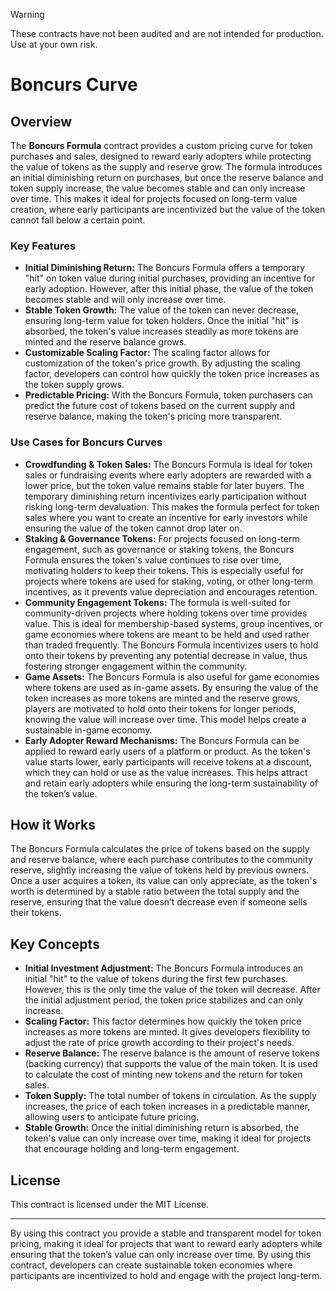 > [!Warning]
> These contracts have not been audited and are not intended for production. Use at your own risk.

# Boncurs Curve

## Overview

The **Boncurs Formula** contract provides a custom pricing curve for token purchases and sales, designed to reward early adopters while protecting the value of tokens as the supply and reserve grow. The formula introduces an initial diminishing return on purchases, but once the reserve balance and token supply increase, the value becomes stable and can only increase over time. This makes it ideal for projects focused on long-term value creation, where early participants are incentivized but the value of the token cannot fall below a certain point.

### Key Features
- **Initial Diminishing Return:** The Boncurs Formula offers a temporary "hit" on token value during initial purchases, providing an incentive for early adoption. However, after this initial phase, the value of the token becomes stable and will only increase over time.
- **Stable Token Growth:** The value of the token can never decrease, ensuring long-term value for token holders. Once the initial "hit" is absorbed, the token's value increases steadily as more tokens are minted and the reserve balance grows.
- **Customizable Scaling Factor:** The scaling factor allows for customization of the token's price growth. By adjusting the scaling factor, developers can control how quickly the token price increases as the token supply grows.
- **Predictable Pricing:** With the Boncurs Formula, token purchasers can predict the future cost of tokens based on the current supply and reserve balance, making the token's pricing more transparent.

### Use Cases for Boncurs Curves
- **Crowdfunding & Token Sales:** The Boncurs Formula is ideal for token sales or fundraising events where early adopters are rewarded with a lower price, but the token value remains stable for later buyers. The temporary diminishing return incentivizes early participation without risking long-term devaluation. This makes the formula perfect for token sales where you want to create an incentive for early investors while ensuring the value of the token cannot drop later on.
- **Staking & Governance Tokens:** For projects focused on long-term engagement, such as governance or staking tokens, the Boncurs Formula ensures the token's value continues to rise over time, motivating holders to keep their tokens. This is especially useful for projects where tokens are used for staking, voting, or other long-term incentives, as it prevents value depreciation and encourages retention.
- **Community Engagement Tokens:** The formula is well-suited for community-driven projects where holding tokens over time provides value. This is ideal for membership-based systems, group incentives, or game economies where tokens are meant to be held and used rather than traded frequently. The Boncurs Formula incentivizes users to hold onto their tokens by preventing any potential decrease in value, thus fostering stronger engagement within the community.
- **Game Assets:** The Boncurs Formula is also useful for game economies where tokens are used as in-game assets. By ensuring the value of the token increases as more tokens are minted and the reserve grows, players are motivated to hold onto their tokens for longer periods, knowing the value will increase over time. This model helps create a sustainable in-game economy.
- **Early Adopter Reward Mechanisms:** The Boncurs Formula can be applied to reward early users of a platform or product. As the token's value starts lower, early participants will receive tokens at a discount, which they can hold or use as the value increases. This helps attract and retain early adopters while ensuring the long-term sustainability of the token’s value.

## How it Works

The Boncurs Formula calculates the price of tokens based on the supply and reserve balance, where each purchase contributes to the community reserve, slightly increasing the value of tokens held by previous owners. Once a user acquires a token, its value can only appreciate, as the token's worth is determined by a stable ratio between the total supply and the reserve, ensuring that the value doesn’t decrease even if someone sells their tokens.

## Key Concepts
- **Initial Investment Adjustment:** The Boncurs Formula introduces an initial "hit" to the value of tokens during the first few purchases. However, this is the only time the value of the token will decrease. After the initial adjustment period, the token price stabilizes and can only increase.
- **Scaling Factor:** This factor determines how quickly the token price increases as more tokens are minted. It gives developers flexibility to adjust the rate of price growth according to their project's needs.
- **Reserve Balance:** The reserve balance is the amount of reserve tokens (backing currency) that supports the value of the main token. It is used to calculate the cost of minting new tokens and the return for token sales.
- **Token Supply:** The total number of tokens in circulation. As the supply increases, the price of each token increases in a predictable manner, allowing users to anticipate future pricing.
- **Stable Growth:** Once the initial diminishing return is absorbed, the token's value can only increase over time, making it ideal for projects that encourage holding and long-term engagement.

## License

This contract is licensed under the MIT License.

---

By using this contract you provide a stable and transparent model for token pricing, making it ideal for projects that want to reward early adopters while ensuring that the token’s value can only increase over time. By using this contract, developers can create sustainable token economies where participants are incentivized to hold and engage with the project long-term.